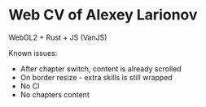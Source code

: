 # Web CV of Alexey Larionov
WebGL2 + Rust + JS (VanJS)

Known issues:
- After chapter switch, content is already scrolled
- On border resize - extra skills is still wrapped
- No CI
- No chapters content